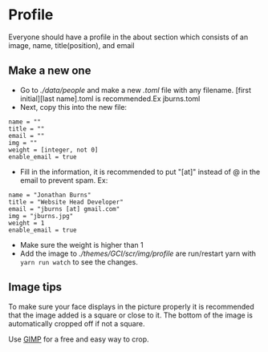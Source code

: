 # Profile
Everyone should have a profile in the about section which consists of an image, name, title(position), and email

## Make a new one

- Go to *./data/people* and make a new *.toml* file with any filename. [first initial][last name].toml is recommended.Ex jburns.toml
- Next, copy this into the new file:

```
name = ""
title = ""
email = ""
img = ""
weight = [integer, not 0]
enable_email = true
``` 
- Fill in the information, it is recommended to put "[at]" instead of @ in the email to prevent spam. Ex:
```
name = "Jonathan Burns"
title = "Website Head Developer"
email = "jburns [at] gmail.com"
img = "jburns.jpg"
weight = 1
enable_email = true
```
- Make sure the weight is higher than 1
- Add the image to *./themes/GCI/scr/img/profile* are run/restart yarn with `yarn run watch` to see the changes.

## Image tips
To make sure your face displays in the picture properly it is recommended that the image added is a square or close to it. The bottom of the image is automatically cropped off if not a square.

Use [GIMP](https://docs.gimp.org/en/gimp-tutorial-quickie-crop.html) for a free and easy way to crop.